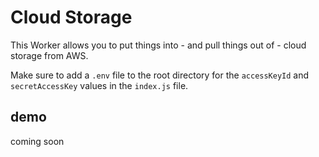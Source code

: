 # Cloud Storage

This Worker allows you to put things into - and pull things out of - cloud storage from AWS.

Make sure to add a `.env` file to the root directory for the `accessKeyId` and `secretAccessKey` values in the `index.js` file.

## demo

coming soon